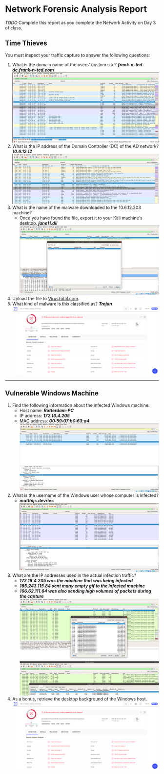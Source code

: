 # Network Forensic Analysis Report

_TODO_ Complete this report as you complete the Network Activity on Day 3 of class.

## Time Thieves 
You must inspect your traffic capture to answer the following questions:

1. What is the domain name of the users' custom site?
    ***frank-n-ted-dc.frank-n-ted.com***
    ![](Images/1.png)
2. What is the IP address of the Domain Controller (DC) of the AD network?
    ***10.6.12.12***
     ![](Images/2.png)
3. What is the name of the malware downloaded to the 10.6.12.203 machine?
   - Once you have found the file, export it to your Kali machine's desktop.
   ***june11.dll***
    ![](Images/3.png)
4. Upload the file to [VirusTotal.com](https://www.virustotal.com/gui/). 
5. What kind of malware is this classified as?
   ***Trojan***
    ![](Images/4.png)
---

## Vulnerable Windows Machine

1. Find the following information about the infected Windows machine:
    - Host name: ***Rotterdam-PC***
    - IP address: ***172.16.4.205***
    - MAC address: ***00:59:07:b0:63:a4***
    ![](Images/2.1.png)
2. What is the username of the Windows user whose computer is infected?
    - ***matthijs.devries***
    ![](Images/2.2.png)
3. What are the IP addresses used in the actual infection traffic?
    - ***172.16.4.205 was the machine that was being infected***
    - ***185.243.115.84 sent many empty gif to the infected machine***
    - ***166.62.111.64 was also sending high volumes of packets during the capture***
    ![](Images/2.3.png)
    ![](Images/2.3.2.png)
4. As a bonus, retrieve the desktop background of the Windows host.
    ![](Images/4.png)
